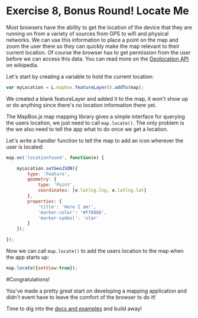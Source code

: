 # Exercise 8, Bonus Round! Locate Me

Most browsers have the ability to get the location of the device that they are running on from a variety of sources from GPS to wifi and physical networks.  We can use this information to place a point on the map and zoom the user there so they can quickly make the map relevant to their current location.  Of course the browser has to get permission from the user before we can access this data.  You can read more on the [Geolocation API](https://en.wikipedia.org/wiki/W3C_Geolocation_API) on wikipedia.

Let's start by creating a variable to hold the current location:

```javascript
var myLocation = L.mapbox.featureLayer().addTo(map);
```

We created a blank featureLayer and added it to the map, it won't show up or do anything since there's no location information there yet.

The MapBox.js map mapping library gives a simple interface for querying the users location, we just need to call `map.locate()`.  The only problem is the we also need to tell the app what to do once we get a location.  

Let's write a handler function to tell the map to add an icon wherever the user is located:

```javascript
map.on('locationfound', function(e) {

    myLocation.setGeoJSON({
        type: 'Feature',
        geometry: {
            type: 'Point',
            coordinates: [e.latlng.lng, e.latlng.lat]
        },
        properties: {
            'title': 'Here I am!',
            'marker-color': '#ff8888',
            'marker-symbol': 'star'
        }
    });

});
```

Now we can call `map.locate()` to add the users location to the map when the app starts up:

```javascript
map.locate({setView:true});
```

#Congratulations!  

You've made a pretty great start on developing a mapping application and didn't event have to leave the comfort of the browser to do it!

Time to dig into the [docs and examples](https://www.mapbox.com/mapbox.js/api) and build away!  
